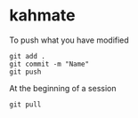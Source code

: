 # kahmate

To push what you have modified

    git add .
    git commit -m "Name"
    git push
   
At the beginning of a session

    git pull
